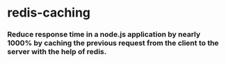 # redis-caching

### Reduce response time in a node.js application by nearly 1000% by caching the previous request from the client to the server with the help of redis.

